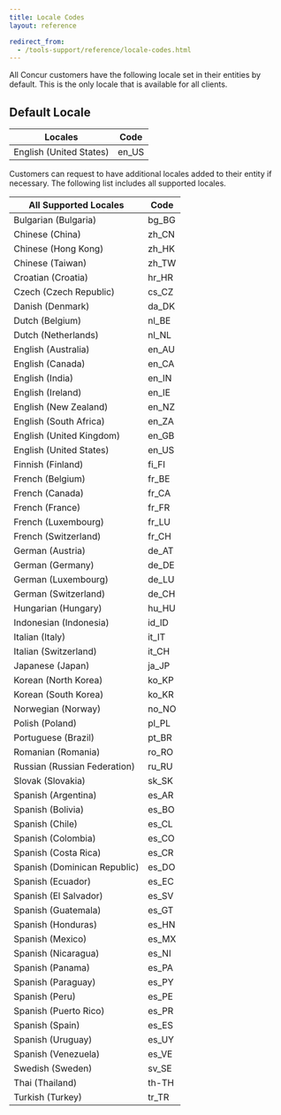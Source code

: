```yaml
---
title: Locale Codes
layout: reference

redirect_from:
  - /tools-support/reference/locale-codes.html
---
```


All Concur customers have the following locale set in their entities by default. This is the only locale that is available for all clients.

## Default Locale

Locales|Code
---|---
English (United States)|en_US

Customers can request to have additional locales added to their entity if necessary. The following list includes all supported locales.

All Supported Locales|Code
---|---
Bulgarian (Bulgaria)|bg_BG
Chinese (China)|zh_CN
Chinese (Hong Kong)|zh_HK
Chinese (Taiwan)|zh_TW
Croatian (Croatia)|hr_HR
Czech (Czech Republic)|cs_CZ
Danish (Denmark)|da_DK
Dutch (Belgium)|nl_BE
Dutch (Netherlands)|nl_NL
English (Australia)|en_AU
English (Canada)|en_CA
English (India)|en_IN
English (Ireland)|en_IE
English (New Zealand)|en_NZ
English (South Africa)|en_ZA
English (United Kingdom)|en_GB
English (United States)|en_US
Finnish (Finland)|fi_FI
French (Belgium)|fr_BE
French (Canada)|fr_CA
French (France)|fr_FR
French (Luxembourg)|fr_LU
French (Switzerland)|fr_CH
German (Austria)|de_AT
German (Germany)|de_DE
German (Luxembourg)|de_LU
German (Switzerland)|de_CH
Hungarian (Hungary)|hu_HU
Indonesian (Indonesia)|id_ID
Italian (Italy)|it_IT
Italian (Switzerland)|it_CH
Japanese (Japan)|ja_JP
Korean (North Korea)|ko_KP
Korean (South Korea)|ko_KR
Norwegian (Norway)|no_NO
Polish (Poland)|pl_PL
Portuguese (Brazil)|pt_BR
Romanian (Romania)|ro_RO
Russian (Russian Federation)|ru_RU
Slovak (Slovakia)|sk_SK
Spanish (Argentina)|es_AR
Spanish (Bolivia)|es_BO
Spanish (Chile)|es_CL
Spanish (Colombia)|es_CO
Spanish (Costa Rica)|es_CR
Spanish (Dominican Republic)|es_DO
Spanish (Ecuador)|es_EC
Spanish (El Salvador)|es_SV
Spanish (Guatemala)|es_GT
Spanish (Honduras)|es_HN
Spanish (Mexico)|es_MX
Spanish (Nicaragua)|es_NI
Spanish (Panama)|es_PA
Spanish (Paraguay)|es_PY
Spanish (Peru)|es_PE
Spanish (Puerto Rico)|es_PR
Spanish (Spain)|es_ES
Spanish (Uruguay)|es_UY
Spanish (Venezuela)|es_VE
Swedish (Sweden)|sv_SE
Thai (Thailand)|th-TH
Turkish (Turkey)|tr_TR
